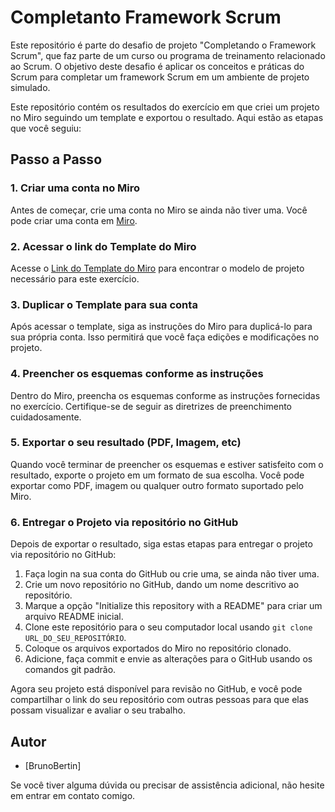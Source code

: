 # Completanto Framework Scrum
Este repositório é parte do desafio de projeto "Completando o Framework Scrum", que faz parte de um curso ou programa de treinamento relacionado ao Scrum. O objetivo deste desafio é aplicar os conceitos e práticas do Scrum para completar um framework Scrum em um ambiente de projeto simulado.

Este repositório contém os resultados do exercício em que criei um projeto no Miro seguindo um template e exportou o resultado. Aqui estão as etapas que você seguiu:

## Passo a Passo

### 1. Criar uma conta no Miro

Antes de começar, crie uma conta no Miro se ainda não tiver uma. Você pode criar uma conta em [Miro](https://miro.com/pt/).

### 2. Acessar o link do Template do Miro

Acesse o [Link do Template do Miro](https://miro.com/app/board/uXjVMkPqVGE=/?share_link_id=589614385534) para encontrar o modelo de projeto necessário para este exercício.

### 3. Duplicar o Template para sua conta

Após acessar o template, siga as instruções do Miro para duplicá-lo para sua própria conta. Isso permitirá que você faça edições e modificações no projeto.

### 4. Preencher os esquemas conforme as instruções

Dentro do Miro, preencha os esquemas conforme as instruções fornecidas no exercício. Certifique-se de seguir as diretrizes de preenchimento cuidadosamente.

### 5. Exportar o seu resultado (PDF, Imagem, etc)

Quando você terminar de preencher os esquemas e estiver satisfeito com o resultado, exporte o projeto em um formato de sua escolha. Você pode exportar como PDF, imagem ou qualquer outro formato suportado pelo Miro.

### 6. Entregar o Projeto via repositório no GitHub

Depois de exportar o resultado, siga estas etapas para entregar o projeto via repositório no GitHub:

1. Faça login na sua conta do GitHub ou crie uma, se ainda não tiver uma.
2. Crie um novo repositório no GitHub, dando um nome descritivo ao repositório.
3. Marque a opção "Initialize this repository with a README" para criar um arquivo README inicial.
4. Clone este repositório para o seu computador local usando `git clone URL_DO_SEU_REPOSITÓRIO`.
5. Coloque os arquivos exportados do Miro no repositório clonado.
6. Adicione, faça commit e envie as alterações para o GitHub usando os comandos git padrão.

Agora seu projeto está disponível para revisão no GitHub, e você pode compartilhar o link do seu repositório com outras pessoas para que elas possam visualizar e avaliar o seu trabalho.

## Autor

- [BrunoBertin]

Se você tiver alguma dúvida ou precisar de assistência adicional, não hesite em entrar em contato comigo.

